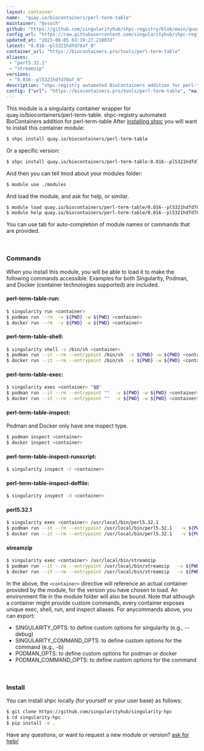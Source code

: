 ```yaml
---
layout: container
name:  "quay.io/biocontainers/perl-term-table"
maintainer: "@vsoch"
github: "https://github.com/singularityhub/shpc-registry/blob/main/quay.io/biocontainers/perl-term-table/container.yaml"
config_url: "https://raw.githubusercontent.com/singularityhub/shpc-registry/main/quay.io/biocontainers/perl-term-table/container.yaml"
updated_at: "2023-06-05 03:19:27.218033"
latest: "0.016--pl5321hdfd78af_0"
container_url: "https://biocontainers.pro/tools/perl-term-table"
aliases:
 - "perl5.32.1"
 - "streamzip"
versions:
 - "0.016--pl5321hdfd78af_0"
description: "shpc-registry automated BioContainers addition for perl-term-table"
config: {"url": "https://biocontainers.pro/tools/perl-term-table", "maintainer": "@vsoch", "description": "shpc-registry automated BioContainers addition for perl-term-table", "latest": {"0.016--pl5321hdfd78af_0": "sha256:1401ac2a3897abd57a3d26fc53b17622c129a400552092f6fa91b3dbfced7953"}, "tags": {"0.016--pl5321hdfd78af_0": "sha256:1401ac2a3897abd57a3d26fc53b17622c129a400552092f6fa91b3dbfced7953"}, "docker": "quay.io/biocontainers/perl-term-table", "aliases": {"perl5.32.1": "/usr/local/bin/perl5.32.1", "streamzip": "/usr/local/bin/streamzip"}}
---
```


This module is a singularity container wrapper for quay.io/biocontainers/perl-term-table.
shpc-registry automated BioContainers addition for perl-term-table
After [installing shpc](#install) you will want to install this container module:


```bash
$ shpc install quay.io/biocontainers/perl-term-table
```

Or a specific version:

```bash
$ shpc install quay.io/biocontainers/perl-term-table:0.016--pl5321hdfd78af_0
```

And then you can tell lmod about your modules folder:

```bash
$ module use ./modules
```

And load the module, and ask for help, or similar.

```bash
$ module load quay.io/biocontainers/perl-term-table/0.016--pl5321hdfd78af_0
$ module help quay.io/biocontainers/perl-term-table/0.016--pl5321hdfd78af_0
```

You can use tab for auto-completion of module names or commands that are provided.

<br>

### Commands

When you install this module, you will be able to load it to make the following commands accessible.
Examples for both Singularity, Podman, and Docker (container technologies supported) are included.

#### perl-term-table-run:

```bash
$ singularity run <container>
$ podman run --rm  -v ${PWD} -w ${PWD} <container>
$ docker run --rm  -v ${PWD} -w ${PWD} <container>
```

#### perl-term-table-shell:

```bash
$ singularity shell -s /bin/sh <container>
$ podman run --it --rm --entrypoint /bin/sh  -v ${PWD} -w ${PWD} <container>
$ docker run --it --rm --entrypoint /bin/sh  -v ${PWD} -w ${PWD} <container>
```

#### perl-term-table-exec:

```bash
$ singularity exec <container> "$@"
$ podman run --it --rm --entrypoint ""  -v ${PWD} -w ${PWD} <container> "$@"
$ docker run --it --rm --entrypoint ""  -v ${PWD} -w ${PWD} <container> "$@"
```

#### perl-term-table-inspect:

Podman and Docker only have one inspect type.

```bash
$ podman inspect <container>
$ docker inspect <container>
```

#### perl-term-table-inspect-runscript:

```bash
$ singularity inspect -r <container>
```

#### perl-term-table-inspect-deffile:

```bash
$ singularity inspect -d <container>
```


#### perl5.32.1

```bash
$ singularity exec <container> /usr/local/bin/perl5.32.1
$ podman run --it --rm --entrypoint /usr/local/bin/perl5.32.1   -v ${PWD} -w ${PWD} <container> -c " $@"
$ docker run --it --rm --entrypoint /usr/local/bin/perl5.32.1   -v ${PWD} -w ${PWD} <container> -c " $@"
```


#### streamzip

```bash
$ singularity exec <container> /usr/local/bin/streamzip
$ podman run --it --rm --entrypoint /usr/local/bin/streamzip   -v ${PWD} -w ${PWD} <container> -c " $@"
$ docker run --it --rm --entrypoint /usr/local/bin/streamzip   -v ${PWD} -w ${PWD} <container> -c " $@"
```



In the above, the `<container>` directive will reference an actual container provided
by the module, for the version you have chosen to load. An environment file in the
module folder will also be bound. Note that although a container
might provide custom commands, every container exposes unique exec, shell, run, and
inspect aliases. For anycommands above, you can export:

 - SINGULARITY_OPTS: to define custom options for singularity (e.g., --debug)
 - SINGULARITY_COMMAND_OPTS: to define custom options for the command (e.g., -b)
 - PODMAN_OPTS: to define custom options for podman or docker
 - PODMAN_COMMAND_OPTS: to define custom options for the command

<br>

### Install

You can install shpc locally (for yourself or your user base) as follows:

```bash
$ git clone https://github.com/singularityhub/singularity-hpc
$ cd singularity-hpc
$ pip install -e .
```

Have any questions, or want to request a new module or version? [ask for help!](https://github.com/singularityhub/singularity-hpc/issues)